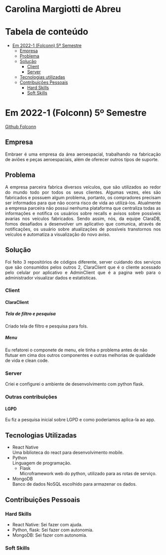# Carolina Margiotti de Abreu

# Tabela de conteúdo

-   [Em 2022-1 (Folconn) 5º Semestre](#em-2022-1-folconn-5º-semestre)
    -   [Empresa](#empresa)
    -   [Problema](#problema)
    -   [Solução](#solução)
        -   [Client](#client)
        -   [Server](#server)
    -   [Tecnologias utilizadas](#tecnologias-utilizadas)
    -   [Contribuições Pessoais](#contribuições-pessoais)
        -   [Hard Skills](#hard-skills)
        -   [Soft Skills](#soft-skills)

# Em 2022-1 (Folconn) 5º Semestre
[Github Folconn](https://github.com/CarolinaMargiotti/api-claradb)


## Empresa

<p align="justify">
Embraer é uma empresa da área aeroespacial, trabalhando na fabricação de aviões e peças aeroespaciais, além de oferecer outros tipos de suporte.
</p>

## Problema
<p align="justify">
A empresa parceira fabrica diversos veículos, que são utilizados ao redor do mundo todo por todos os seus clientes. Algumas vezes, eles são fabricados e possuem algum problema, portanto, os compradores precisam ser informados para que não ocorra risco de vida ao utilizá-los. Atualmente a empresa parceira não possui nenhuma plataforma que centraliza todas as informações e notifica os usuários sobre recalls e avisos sobre possíveis avarias nos veículos fabricados. Sendo assim, nós, da equipe ClaraDB, fomos desafiados a desenvolver um aplicativo que comunica, através de notificações, os usuário sobre atualizações de possíveis transtornos nos veículos e automatiza a visualização do novo aviso.
</p>

## Solução

<p align="justify">
    Foi feito 3 repositórios de códigos diferente, server cuidando dos serviços que são consumidos pelos outros 2, ClaraClient que é o cliente acessado pelo celular por aplicativo e AdminClient que é a pagina web para o administrador visualizar dados e estatisticas.
</p>

### Client

#### ClaraClient

##### Tela de filtro e pesquisa
Criado tela de filtro e pesquisa para fols.

##### Menu
Eu refatorei o componete de menu, ele tinha o problema antes de não flutuar em cima dos outros componentes e outras melhorias de qualidade de vida e clean code.

### Server
Criei e configurei o ambiente de desenvolvimento com python flask.

### Outras contribuições
#### LGPD
Eu fiz a pesquisa inicial sobre LGPD e como poderiamos aplica-la ao app.

## Tecnologias Utilizadas
- React Native \
Uma biblioteca do react para desenvolvimento mobile.
- Python \
Linguagem de programação.
    - Flask \
Microframework web do python, utilizado para as rotas de serviço.
- MongoDB \
Banco de dados NoSQL escolhido para armazenar os dados.

## Contribuições Pessoais

### Hard Skills
- React Native: Sei fazer com ajuda.
- Python, flask: Sei fazer com autonomia.
- MongoDB: Sei fazer com autonomia.

### Soft Skills
